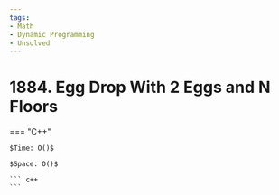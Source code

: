 ```yaml
---
tags:
- Math
- Dynamic Programming
- Unsolved
---
```



# 1884. Egg Drop With 2 Eggs and N Floors

=== "C++"

    $Time: O()$

    $Space: O()$

    ``` c++
    ```